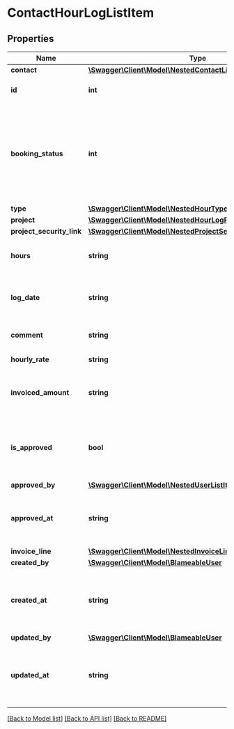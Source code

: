 # ContactHourLogListItem

## Properties
Name | Type | Description | Notes
------------ | ------------- | ------------- | -------------
**contact** | [**\Swagger\Client\Model\NestedContactListItem**](NestedContactListItem.md) |  | [optional] 
**id** | **int** | The ID of the hour log. | [optional] 
**booking_status** | **int** | The booking status of this entry. 0 &#x3D; Registered, 1 &#x3D; Invoiced, 2 &#x3D; Not billable, 3 &#x3D; Credited. | [optional] 
**type** | [**\Swagger\Client\Model\NestedHourTypeListItem**](NestedHourTypeListItem.md) |  | [optional] 
**project** | [**\Swagger\Client\Model\NestedHourLogProjectListItem**](NestedHourLogProjectListItem.md) |  | [optional] 
**project_security_link** | [**\Swagger\Client\Model\NestedProjectSecurityCodeLinkListItem**](NestedProjectSecurityCodeLinkListItem.md) |  | [optional] 
**hours** | **string** | The amount of hours logged to this entry. | [optional] 
**log_date** | **string** | The log date of this entry. ATOM format. | [optional] 
**comment** | **string** | The remark added to this entry. | [optional] 
**hourly_rate** | **string** | The hourly rate. | [optional] 
**invoiced_amount** | **string** | The amount to invoice for this hour log entry. | [optional] 
**is_approved** | **bool** | Whether this hour log entry has been approved for processing. | [optional] 
**approved_by** | [**\Swagger\Client\Model\NestedUserListItem**](NestedUserListItem.md) |  | [optional] 
**approved_at** | **string** | The time this hour log entry was approved at. | [optional] 
**invoice_line** | [**\Swagger\Client\Model\NestedInvoiceLineListItem**](NestedInvoiceLineListItem.md) |  | [optional] 
**created_by** | [**\Swagger\Client\Model\BlameableUser**](BlameableUser.md) |  | [optional] 
**created_at** | **string** | The creation date of the object in ATOM/ISO-8601 format | [optional] 
**updated_by** | [**\Swagger\Client\Model\BlameableUser**](BlameableUser.md) |  | [optional] 
**updated_at** | **string** | The creation date of the object in ATOM/ISO-8601 format | [optional] 

[[Back to Model list]](../README.md#documentation-for-models) [[Back to API list]](../README.md#documentation-for-api-endpoints) [[Back to README]](../README.md)


